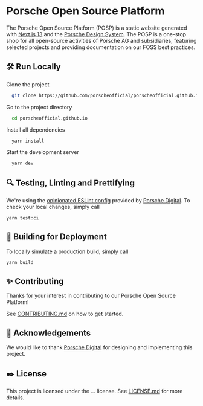 # Porsche Open Source Platform

The Porsche Open Source Platform (POSP) is a static website generated with [Next.js 13](https://nextjs.org/) and the [Porsche Design System](https://designsystem.porsche.com/v3/). The POSP is a one-stop shop for all open-source activities of Porsche AG and subsidiaries, featuring selected projects and providing documentation on our FOSS best practices.

## 🛠️ Run Locally

Clone the project

```bash
  git clone https://github.com/porscheofficial/porscheofficial.github.io.git
```

Go to the project directory

```bash
  cd porscheofficial.github.io
```

Install all dependencies

```bash
  yarn install
```

Start the development server

```bash
  yarn dev
```

## 🔍 Testing, Linting and Prettifying

We're using the [opinionated ESLint config](https://github.com/porscheofficial/eslint-config-porschedigital) provided by [Porsche Digital](https://www.porsche.digital/). To check your local changes, simply call

```bash
yarn test:ci
```

## 🏁 Building for Deployment

To locally simulate a production build, simply call

```bash
yarn build
```

## ✨ Contributing

Thanks for your interest in contributing to our Porsche Open Source Platform!

See [CONTRIBUTING.md](./CONTRIBUTING.md) on how to get started.


## 🙌 Acknowledgements

We would like to thank [Porsche Digital](https://www.porsche.digital/) for designing and implementing this project.

## ✒️ License

This project is licensed under the ... license. See [LICENSE.md](./LICENSE.md) for more details.
